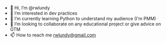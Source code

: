 - 👋 Hi, I’m @rwlundy
- 👀 I’m interested in dev practices
- 🌱 I’m currently learning Python to understand my audience (I'm PMM)
- 💞️ I’m looking to collaborate on any educational project or give advice on GTM
- 📫 How to reach me rwlundy@gmail.com

<!---
rwlundy/rwlundy is a ✨ special ✨ repository because its `README.md` (this file) appears on your GitHub profile.
You can click the Preview link to take a look at your changes.
--->
